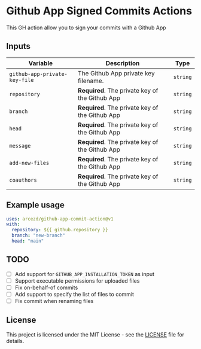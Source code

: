 # Github App Signed Commits Actions
This GH action allow you to sign your commits with a Github App

## Inputs
| Variable | Description | Type |
| -------- | ----------- | ---- |
| `github-app-private-key-file` | The Github App private key filename. | `string` |
| `repository` | **Required**. The private key of the Github App | `string` |
| `branch` | **Required**. The private key of the Github App | `string` |
| `head` | **Required**. The private key of the Github App | `string` |
| `message` | **Required**. The private key of the Github App | `string` |
| `add-new-files` | **Required**. The private key of the Github App | `string` |
| `coauthors` | **Required**. The private key of the Github App | `string` |

## Example usage
```yaml
uses: arcezd/github-app-commit-action@v1
with:
  repository: ${{ github.repository }}
  branch: "new-branch"
  head: "main"
```

## TODO
- [ ] Add support for `GITHUB_APP_INSTALLATION_TOKEN` as input
- [ ] Support executable permissions for uploaded files
- [ ] Fix on-behalf-of commits
- [ ] Add support to specify the list of files to commit
- [ ] Fix commit when renaming files

## License
This project is licensed under the MIT License - see the [LICENSE](LICENSE) file for details.

